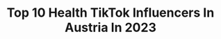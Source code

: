 ---
title: Top 10 Health TikTok Influencers In Austria In 2023
description: >-
  Find top health TikTok influencers in Austria in 2023. Most popular hashtags: #foryou #fyp #fy #vegan.
platform: TikTok
hits: 14
text_top: Identify the best TikTok accounts on inBeat.
text_bottom: Our database holds 14 TikTok influencers like this in Austria for you to work with.
profiles:
  - username: "beautydiets"
    fullname: >-
      Valeria Dolbel
    bio: >-
      Skin nutrition specialist 🌱 WFPB Recipes/tips for healthy skin & vibrant living
    location: "Austria"
    followers: 30500
    engagement: 483
    commentsToLikes: 0.048468
    id: ckbeyn46wj8r20j23iyg2u767
    verified: false
    hashtags: "#plantbased, #nutritiontips, #postacne, #wfpb"
  - username: "sofiyaakb"
    fullname: >-
      𝘚𝘰𝘧𝘪𝘺𝘢 🦦
    bio: >-
      diary of my life!! 🌯⚡️🦧🥂🇷🇺🇺🇸🇦🇹
    location: "Austria"
    followers: 4702
    engagement: 1119
    commentsToLikes: 0.007389
    id: ck9c08tp2o5zt0j78a2xp99mk
    verified: false
    hashtags: "#aesthetic, #health, #wien, #vienna"
  - username: "thegreengarden_salzburg"
    fullname: >-
      TheGreenGarden
    bio: >-
      Vegan 🌱 Veggie Food Follow us on Instagram ❤️ Our cookbook 📖 is out NOW
    location: "Austria"
    followers: 13500
    engagement: 530
    commentsToLikes: 0.010703
    id: ckb9pz75eljij0j23uyq819zg
    verified: false
    hashtags: "#healthy, #tiktoker, #foodie, #foryourpage"
  - username: "dieunverpackteveganerin"
    fullname: >-
      Corinna Frank
    bio: >-
      https://instagram.com/corinnafrank?igshid=1tv3pkma0w1cg
    location: "Austria"
    followers: 27100
    engagement: 344
    commentsToLikes: 0.037157
    id: ckbqp207a9so90j2365afwkft
    verified: false
    hashtags: "#trend, #meerschneeengel, #handstand, #handstandchallenge"
  - username: "vegaliciouslysimple"
    fullname: >-
      vegaliciouslyeva
    bio: >-
      ceo of veganizing 👉🏻 find all my recipes on IG 👈🏻
    location: "Austria"
    followers: 45300
    engagement: 784
    commentsToLikes: 0.017428
    id: ck8fayzbb4pvb0j781aatu5db
    verified: false
    hashtags: "#veganuary2021, #veganuary, #veganrecipes, #fooddiary"
  - username: "iztantan"
    fullname: >-
      Tanja Schalling
    bio: >-
      CEO of Home INC., Founder of Insanity.com
    location: "Austria"
    followers: 10400
    engagement: 867
    commentsToLikes: 0.050428
    id: ckal6ej39ap8b0i78eaxoliv0
    verified: false
    hashtags: "#foryou, #duett, #fyp, #funny"
  - username: "growingannanas"
    fullname: >-
      growingannanas
    bio: >-
      FITNESS RECIPES, HOME & GYM WORKOUTS 👉🏼 YOUTUBE & IG: growingannanas 👈🏼
    location: "Austria"
    followers: 62900
    engagement: 450
    commentsToLikes: 0.009904
    id: ckcjc318f99mq0j23l99yr6qj
    verified: false
    hashtags: "#lowcarb, #workout, #foryou, #fy"
  - username: "stefanandreiu"
    fullname: >-
      Stefan Andrei
    bio: >-
      
    location: "Austria"
    followers: 3554
    engagement: 358
    commentsToLikes: 0.011080
    id: ckbl57yzs2qli0j23fh2gmp9h
    verified: false
    hashtags: "#tiktokaustria, #vienna, #comed, #girlfriend"
  - username: "ataji_"
    fullname: >-
      Ataji Ansah
    bio: >-
      𝗠𝗢𝗩𝗘𝗠𝗘𝗡𝗧 𝗖𝗢𝗔𝗖𝗛 & 𝗔𝗥𝗧𝗜𝗦𝗧 SUBSCRIBE on YOUTUBE
    location: "Austria"
    followers: 3912
    engagement: 474
    commentsToLikes: 0.028910
    id: ckcdpkqgwbsnr0j23dyb9te70
    verified: false
    hashtags: "#upsitedown, #tirol, #tiktok, #handstand"
  - username: "sarahelsiee"
    fullname: >-
      sarah ⚡️
    bio: >-
      💥🍿 trying food & products fy ✌🏽🔥 🇪🇬 mixed kid 🇦🇹 wien📍
    location: "Austria"
    followers: 20400
    engagement: 651
    commentsToLikes: 0.023630
    id: ckdnneoukjyon0j23fbj6s5sp
    verified: false
    hashtags: "#makeuptutorial, #bipa, #lashes, #tutorials"
---